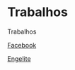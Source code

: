 # Trabalhos
 Trabalhos

<a href="https://jeancandido.github.io/Trabalhos/facebook">Facebook</a>

<a href="https://jeancandido.github.io/Trabalhos/engenhando">Engelite</a>
